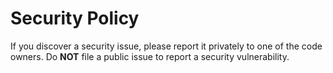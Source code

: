 # Security Policy

If you discover a security issue, please report it privately to one of the code owners.
Do **NOT** file a public issue to report a security vulnerability.
